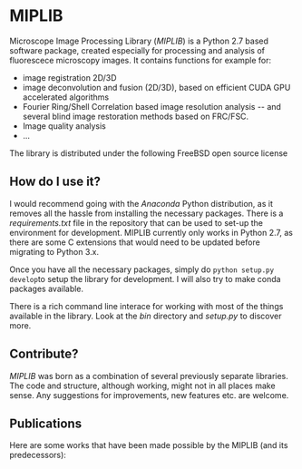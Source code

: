# MIPLIB

Microscope Image Processing Library (*MIPLIB*) is a Python 2.7 based software package, created especially for processing and analysis of fluorescece microscopy images. It contains functions for example for:

- image registration 2D/3D
- image deconvolution and fusion (2D/3D), based on efficient CUDA GPU accelerated algorithms
- Fourier Ring/Shell Correlation based image resolution analysis -- and several blind image restoration methods based on FRC/FSC.
- Image quality analysis
- ...

The library is distributed under the following FreeBSD open source license
## How do I use it?

I would recommend going with the *Anaconda* Python distribution, as it removes all the hassle from installing the necessary packages. There is a *requirements.txt* file in the repository that can be used to set-up the environment for development. MIPLIB currently only works in Python 2.7, as there are some C extensions that would need to be updated before migrating to Python 3.x. 

Once you have all the necessary packages, simply do ```python setup.py develop```to setup the library for development. I will also try to make conda packages available.

There is a rich command line interace for working with most of the things available in the library. Look at the *bin* directory and *setup.py* to discover more. 

## Contribute?

*MIPLIB* was born as a combination of several previously separate libraries. The code and structure, although working, might not in all places make sense. Any suggestions for improvements, new features etc. are welcome. 

## Publications

Here are some works that have been made possible by the MIPLIB (and its predecessors):





